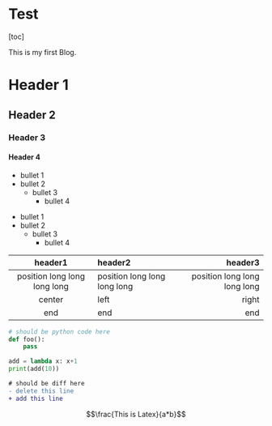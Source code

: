 # Test

[toc]

This is my first Blog.

# Header 1
## Header 2
### Header 3
#### Header 4

* bullet 1
* bullet 2 
    * bullet 3
        * bullet 4

- bullet 1
- bullet 2
    - bullet 3
        - bullet 4

|header1|header2|header3|
|:-:|:-|-:|
|position long long long long|position long long long long|position long long long long|
|center|left|right|
|end|end|end|

```py
# should be python code here
def foo():
    pass

add = lambda x: x+1
print(add(10))
```

```diff
# should be diff here
- delete this line
+ add this line
```

$$\frac{This is Latex}{a*b}$$





